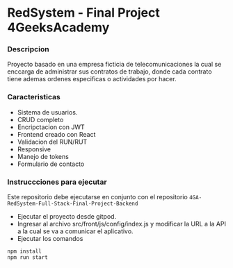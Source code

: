 # RedSystem -  Final Project 4GeeksAcademy


### Descripcion
<p>Proyecto basado en una empresa ficticia de telecomunicaciones la cual se enccarga de administrar sus contratos de trabajo, donde cada contrato tiene ademas ordenes especificas o actividades por hacer.</p>

### Caracteristicas
- Sistema de usuarios.
- CRUD completo
- Encripctacion con JWT
- Frontend creado con React
- Validacion del RUN/RUT
- Responsive
- Manejo de tokens
- Formulario de contacto

### Instruccciones para ejecutar

Este repositorio debe ejecutarse en conjunto con el repositorio `4GA-RedSystem-Full-Stack-Final-Project-Backend`
- Ejecutar el proyecto desde gitpod.
- Ingresar al archivo src/front/js/config/index.js y modificar la URL a la API a la cual se va a comunicar el aplicativo.
- Ejecutar los comandos
```
npm install
npm run start
```
